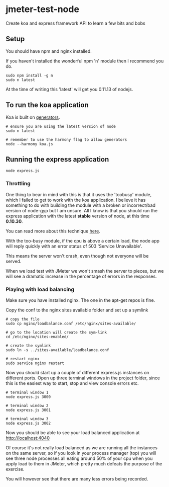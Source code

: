 jmeter-test-node
================

Create koa and express framework API to learn a few bits and bobs

## Setup

You should have npm and nginx installed.

If you haven't installed the wonderful npm 'n' module then I recommend you do.

```shell
sudo npm install -g n
sudo n latest
```

At the time of writing this 'latest' will get you 0.11.13 of nodejs.

## To run the koa application

Koa is built on [generators](https://developer.mozilla.org/en-US/docs/Web/JavaScript/Reference/Statements/function*).

```shell
# ensure you are using the latest version of node
sudo n latest

# remember to use the harmony flag to allow generators
node --harmony koa.js
```

## Running the express application

```shell
node express.js
```

### Throttling
One thing to bear in mind with this is that it uses the 'toobusy' module, which
I failed to get to work with the koa application. I believe it has something
to do with building the module with a broken or incorrect/bad version of node-gyp
but I am unsure. All I know is that you should run the express application with
the latest **stable** version of node, at this time **0.10.30**.

You can read more about this technique [here](https://hacks.mozilla.org/2013/01/building-a-node-js-server-that-wont-melt-a-node-js-holiday-season-part-5/).

With the too-busy module, if the cpu is above a certain load, the node app will
reply quickly with an error status of 503 'Service Unavailable'.

This means the server won't crash, even though not everyone will be served.

When we load test with JMeter we won't smash the server to pieces, but we will see
a dramatic increase in the percentage of errors in the responses.

### Playing with load balancing

Make sure you have installed nginx. The one in the apt-get repos is fine.

Copy the conf to the nginx sites available folder and set up a symlink

```shell
# copy the file
sudo cp nginx/loadbalance.conf /etc/nginx/sites-available/

# go to the location will create the sym-link
cd /etc/nginx/sites-enabled/

# create the symlink
sudo ln -s ../sites-available/loadbalance.conf

# restart nginx
sudo service nginx restart
```

Now you should start up a couple of different express.js instances on different
ports. Open up three terminal windows in the project folder, since this is the
easiest way to start, stop and view console errors etc.

```shell
# terminal window 1
node express.js 3000

# terminal window 2
node express.js 3001

# terminal window 3
node express.js 3002
```

Now you should be able to see your load balanced application at [http://localhost:4040](http://localhost:4040)

Of course it's not really load balanced as we are running all the instances on
the same server, so if you look in your process manager (top) you will see three
node processes all eating around 50% of your cpu when you apply load to them in
JMeter, which pretty much defeats the purpose of the exercise.

You will however see that there are many less errors being recorded.
